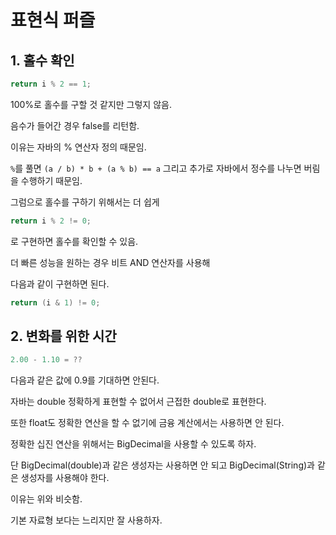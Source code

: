 # 표현식 퍼즐

## 1. 홀수 확인

```java
return i % 2 == 1;
```

100%로 홀수를 구할 것 같지만 그렇지 않음.

음수가 들어간 경우 false를 리턴함.

이유는 자바의 % 연산자 정의 때문임.

`%`를 풀면 `(a / b) * b + (a % b) == a` 그리고 추가로 자바에서 정수를 나누면 버림을 수행하기 때문임.

그럼으로 홀수를 구하기 위해서는 더 쉽게

```java
return i % 2 != 0;
```

로 구현하면 홀수를 확인할 수 있음.

더 빠른 성능을 원하는 경우 비트 AND 연산자를 사용해 

다음과 같이 구현하면 된다.

```java
return (i & 1) != 0;
```

## 2. 변화를 위한 시간

```java
2.00 - 1.10 = ??
```

다음과 같은 값에 0.9를 기대하면 안된다.

자바는 double 정확하게 표현할 수 없어서 근접한 double로 표현한다.

또한 float도 정확한 연산을 할 수 없기에 금융 계산에서는 사용하면 안 된다.

정확한 십진 연산을 위해서는 BigDecimal을 사용할 수 있도록 하자.

단 BigDecimal(double)과 같은 생성자는 사용하면 안 되고 BigDecimal(String)과 같은 생성자를 사용해야 한다.

이유는 위와 비슷함.

기본 자료형 보다는 느리지만 잘 사용하자.

